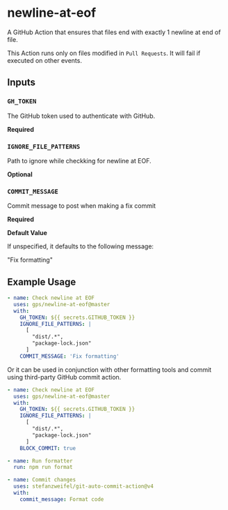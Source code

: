 # newline-at-eof

A GitHub Action that ensures that files end with exactly 1 newline at end of file.

This Action runs only on files modified in `Pull Requests`. It will fail if executed on other events.

## Inputs

### `GH_TOKEN`

The GitHub token used to authenticate with GitHub.

**Required**

### `IGNORE_FILE_PATTERNS`

Path to ignore while checkking for newline at EOF.

**Optional**

### `COMMIT_MESSAGE`

Commit message to post when making a fix commit

**Required**

**Default Value**

If unspecified, it defaults to the following message:

"Fix formatting"

## Example Usage

```yml
- name: Check newline at EOF
  uses: gps/newline-at-eof@master
  with:
    GH_TOKEN: ${{ secrets.GITHUB_TOKEN }}
    IGNORE_FILE_PATTERNS: |
      [
        "dist/.*",
        "package-lock.json"
      ]
    COMMIT_MESSAGE: 'Fix formatting'
```

Or it can be used in conjunction with other formatting tools and commit using third-party GitHub commit action.

```yml
- name: Check newline at EOF
  uses: gps/newline-at-eof@master
  with:
    GH_TOKEN: ${{ secrets.GITHUB_TOKEN }}
    IGNORE_FILE_PATTERNS: |
      [
        "dist/.*",
        "package-lock.json"
      ]
    BLOCK_COMMIT: true

- name: Run formatter
  run: npm run format

- name: Commit changes
  uses: stefanzweifel/git-auto-commit-action@v4
  with:
    commit_message: Format code
```
